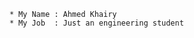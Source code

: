 		* My Name : Ahmed Khairy 
		* My Job  : Just an engineering student


<!---
mkhmkhmkh123/mkhmkhmkh123 is a ✨ special ✨ repository because its `README.md` (this file) appears on your GitHub profile.
You can click the Preview link to take a look at your changes.
--->
